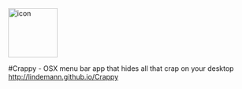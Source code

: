 <img src="http://lindemann.github.io/Crappy/images/icon.png" alt="icon" width="100">

#Crappy - OSX menu bar app that hides all that crap on your desktop
http://lindemann.github.io/Crappy

